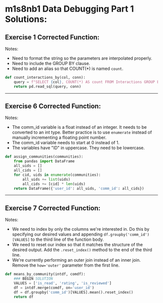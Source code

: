 # m1s8nb1 Data Debugging Part 1 Solutions:

## Exercise 1 Corrected Function:

Notes:
- Need to format the string so the parameters are interpolated properly.
- Need to include the GROUP BY clause.
- Need to add an alias so that COUNT(*) is named `count`.

```python
def count_interactions_by(col, conn):
    query = f"SELECT {col}, COUNT(*) AS count FROM Interactions GROUP BY {col}"
    return pd.read_sql(query, conn)
```


------------------------------------------------------


## Exercise 6 Corrected Function:

Notes:
- The comm_id variable is a float instead of an integer.
  It needs to be converted to an int type.
  Better practice is to use `enumerate` instead of manually
  incrementing a floating point number.
- The comm_id variable needs to start at 0 instead of 1.
- The variables have "ID" in uppercase. They need to be
  lowercase.

```python
def assign_communities(communities):
    from pandas import DataFrame
    all_uids = []
    all_cids = []
    for cid, uids in enumerate(communities):
        all_uids += list(uids)
        all_cids += [cid] * len(uids)
    return DataFrame({'user_id': all_uids, 'comm_id': all_cids})
```


------------------------------------------------------


## Exercise 7 Corrected Function: 

Notes:
- We need to index by only the columns we're interested in.
  Do this by specifying our desired values and appending
  `df.groupby('comm_id')[VALUES]` to the third line of the
  function body.
- We need to reset our index so that it matches the
  structure of the desired output. Add the `.reset_index()`
  method to the end of the third line.
- We're currently performing an outer join instead of an
  inner join. Remove the `how='outer'` parameter from the
  first line.

```python
def means_by_community(intdf, comdf):
    ### BEGIN SOLUTION
    VALUES = ['is_read', 'rating', 'is_reviewed']
    df = intdf.merge(comdf, on='user_id')
    df = df.groupby('comm_id')[VALUES].mean().reset_index()
    return df
```

